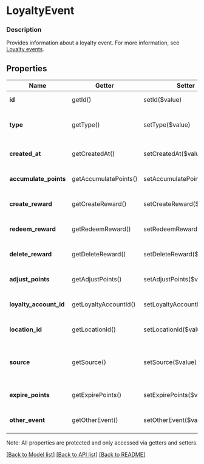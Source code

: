 # LoyaltyEvent

### Description

Provides information about a loyalty event.  For more information, see [Loyalty events](/docs/loyalty-api/overview/#loyalty-events).

## Properties
Name | Getter | Setter | Type | Description | Notes
------------ | ------------- | ------------- | ------------- | ------------- | -------------
**id** | getId() | setId($value) | **string** | The Square-assigned ID of the loyalty event. | 
**type** | getType() | setType($value) | **string** | The type of the loyalty event. See [LoyaltyEventType](#type-loyaltyeventtype) for possible values | 
**created_at** | getCreatedAt() | setCreatedAt($value) | **string** | The timestamp when the event was created, in RFC 3339 format. | 
**accumulate_points** | getAccumulatePoints() | setAccumulatePoints($value) | [**\SquareConnect\Model\LoyaltyEventAccumulatePoints**](LoyaltyEventAccumulatePoints.md) | Provides metadata when the event &#x60;type&#x60; is &#x60;ACCUMULATE_POINTS&#x60;. | [optional] 
**create_reward** | getCreateReward() | setCreateReward($value) | [**\SquareConnect\Model\LoyaltyEventCreateReward**](LoyaltyEventCreateReward.md) | Provides metadata when the event &#x60;type&#x60; is &#x60;CREATE_REWARD&#x60;. | [optional] 
**redeem_reward** | getRedeemReward() | setRedeemReward($value) | [**\SquareConnect\Model\LoyaltyEventRedeemReward**](LoyaltyEventRedeemReward.md) | Provides metadata when the event &#x60;type&#x60; is &#x60;REDEEM_REWARD&#x60;. | [optional] 
**delete_reward** | getDeleteReward() | setDeleteReward($value) | [**\SquareConnect\Model\LoyaltyEventDeleteReward**](LoyaltyEventDeleteReward.md) | Provides metadata when the event &#x60;type&#x60; is &#x60;DELETE_REWARD&#x60;. | [optional] 
**adjust_points** | getAdjustPoints() | setAdjustPoints($value) | [**\SquareConnect\Model\LoyaltyEventAdjustPoints**](LoyaltyEventAdjustPoints.md) | Provides metadata when the event &#x60;type&#x60; is &#x60;ADJUST_POINTS&#x60;. | [optional] 
**loyalty_account_id** | getLoyaltyAccountId() | setLoyaltyAccountId($value) | **string** | The ID of the &#x60;loyalty account&#x60; in which the event occurred. | 
**location_id** | getLocationId() | setLocationId($value) | **string** | The ID of the &#x60;location&#x60; where the event occurred. | [optional] 
**source** | getSource() | setSource($value) | **string** | Defines whether the event was generated by the Square Point of Sale. See [LoyaltyEventSource](#type-loyaltyeventsource) for possible values | 
**expire_points** | getExpirePoints() | setExpirePoints($value) | [**\SquareConnect\Model\LoyaltyEventExpirePoints**](LoyaltyEventExpirePoints.md) | Provides metadata when the event &#x60;type&#x60; is &#x60;EXPIRE_POINTS&#x60;. | [optional] 
**other_event** | getOtherEvent() | setOtherEvent($value) | [**\SquareConnect\Model\LoyaltyEventOther**](LoyaltyEventOther.md) | Provides metadata when the event &#x60;type&#x60; is &#x60;OTHER&#x60;. | [optional] 

Note: All properties are protected and only accessed via getters and setters.

[[Back to Model list]](../../README.md#documentation-for-models) [[Back to API list]](../../README.md#documentation-for-api-endpoints) [[Back to README]](../../README.md)


